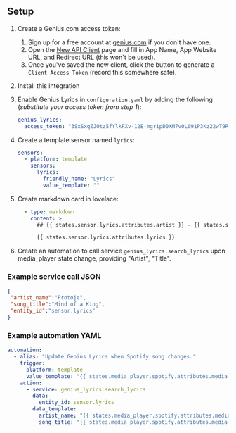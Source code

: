 ## Setup

1. Create a Genius.com access token:
	1. Sign up for a free account at [genius.com](https://genius.com) if you don't have one.
	2. Open the [New API Client](https://genius.com/api-clients/new) page and fill in App Name, App Website URL,
	   and Redirect URL (this won't be used).
	3. Once you've saved the new client, click the button to generate a `Client Access Token` (record this somewhere safe).
2. Install this integration
3. Enable Genius Lyrics in `configuration.yaml` by adding the following (*substitute your access token from step 1*):

	```yaml
	genius_lyrics:
	  access_token: "3SxSxqZJOtz5fYlkFXv-12E-mgripD0XM7v0L091P3Kz22wT9ReCRNg0qmrYeveG"
	```

4. Create a template sensor named `lyrics`:

	```yaml
	sensors:
	  - platform: template
	    sensors:
	      lyrics:
	        friendly_name: "Lyrics"
	        value_template: ""
	```

5. Create markdown card in lovelace:

    ```yaml
      - type: markdown
        content: >
          ## {{ states.sensor.lyrics.attributes.artist }} - {{ states.sensor.lyrics.attributes.title }}

          {{ states.sensor.lyrics.attributes.lyrics }}
    ```

6. Create an automation to call service `genius_lyrics.search_lyrics` upon media_player state change, providing "Artist", "Title".


### Example service call JSON

```json
{
 "artist_name":"Protoje",
 "song_title":"Mind of a King",
 "entity_id":"sensor.lyrics"
}
```

### Example automation YAML

```yaml
automation:
  - alias: "Update Genius Lyrics when Spotify song changes."
    trigger:
      platform: template
      value_template: "{{ states.media_player.spotify.attributes.media_title != states.sensor.genius_lyrics.attributes.title }}"
    action:
      - service: genius_lyrics.search_lyrics
        data:
          entity_id: sensor.lyrics
        data_template:
          artist_name: "{{ states.media_player.spotify.attributes.media_artist }}"
          song_title: "{{ states.media_player.spotify.attributes.media_title }}"
```
